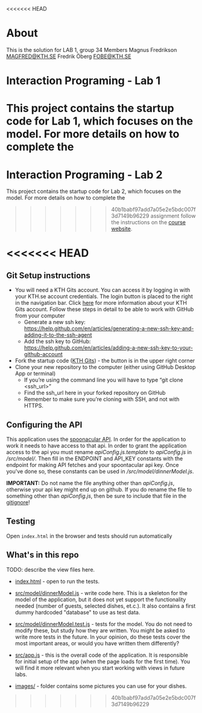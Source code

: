 <<<<<<< HEAD
# About 
This is the solution for LAB 1, group 34
Members
Magnus Fredrikson MAGFRED@KTH.SE
Fredrik Öberg FOBE@KTH.SE  

# Interaction Programing - Lab 1
This project contains the startup code for Lab 1, which focuses on the model. For more details on how to complete the 
=======
# Interaction Programing - Lab 2
This project contains the startup code for Lab 2, which focuses on the model. For more details on how to complete the 
>>>>>>> 40b1babf97add7a05e2e5bdc007f3d7149b96229
assignment follow the instructions on the 
[course website](https://kth.instructure.com/courses/19629/assignments/100300).

<<<<<<< HEAD
=======
## Git Setup instructions
* You will need a KTH Gits account. You can access it by logging in with your KTH.se account credentials. The login button is placed to the right in the navigation bar. Click [here](https://intra.kth.se/en/it/programvara-o-system/system/kth-github/kth-github-1.500062) for more information about your KTH Gits account.
Follow these steps in detail to be able to work with GitHub from your computer
    * Generate a new ssh key: 
    https://help.github.com/en/articles/generating-a-new-ssh-key-and-adding-it-to-the-ssh-agent
    * Add the ssh key to GitHub: 
    https://help.github.com/en/articles/adding-a-new-ssh-key-to-your-github-account
* Fork the startup code ([KTH Gits](https://gits-15.sys.kth.se/iprog/dinnerplanner-html/tree/lab1-with-tests)) - 
the button is in the upper right corner
* Clone your new repository to the computer (either using GitHub Desktop App or terminal)
    * If you’re using the command line you will have to type “git clone <ssh_url>”
    * Find the ssh_url here in your forked repository on GitHub
    * Remember to make sure you’re cloning with SSH, and not with HTTPS. 

## Configuring the API
This application uses the [spoonacular API](https://rapidapi.com/spoonacular/api/recipe-food-nutrition). In order for 
the application to work it needs to have access to that api. In order to grant the application access to the api you 
must rename *apiConfig.js.template* to *apiConfig.js* in */src/model/*. Then fill in the ENDPOINT and API_KEY 
constants with the endpoint for making API fetches and your spoontacular api key. Once you've done so, these 
constants can be used in */src/model/dinnerModel.js*.  

**IMPORTANT:** Do not name the file anything other than *apiConfig.js*, otherwise your api key might end up on 
github. If you do rename the file to something other than *apiConfig.js*, then be sure to include that file in the 
[gitignore](https://git-scm.com/docs/gitignore)!

## Testing
Open `index.html` in the browser and tests should run automatically

## What's in this repo
TODO: describe the view files here.
* [index.html](/index.html) - open to run the tests. 
* [src/model/dinnerModel.js](/src/model/dinnerModel.js) - write code here. This is a skeleton for the model of the 
application, but it does not yet support the functionality needed (number of guests, selected dishes, et.c.). It also 
contains a first dummy hardcoded "database" to use as test data.
* [src/model/dinnerModel.test.js](/src/model/dinnerModel.test.js) - tests for the model. You do not need to modify 
these, but study how they are written. You might be asked to write more tests in the future. In your opinion, do 
these tests cover the most important areas, or would you have written them differently? 

* [src/app.js](/src/app.js) - this is the overall code of the application. It is responsible for initial setup of the 
app (when the page loads for the first time). You will find it more relevant when you start working with views in 
future labs.
* [images/](/images) - folder contains some pictures you can use for your dishes.
>>>>>>> 40b1babf97add7a05e2e5bdc007f3d7149b96229



